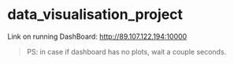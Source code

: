 # data_visualisation_project


Link on running DashBoard: http://89.107.122.194:10000

> PS: in case if dashboard has no plots, wait a couple seconds.